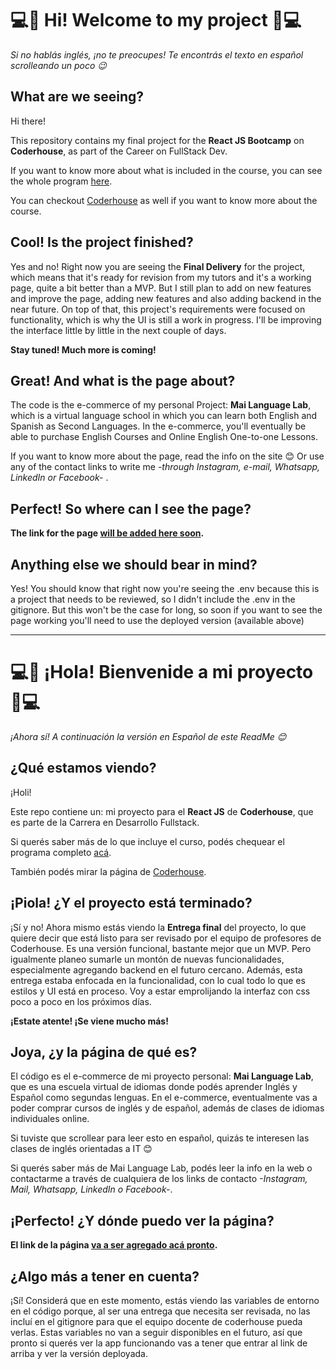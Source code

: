 # 💻🚀 Hi! Welcome to my project 🚀💻

_Si no hablás inglés, ¡no te preocupes! Te encontrás el texto en español scrolleando un poco 😉_

## What are we seeing?

Hi there!

This repository contains my final project for the **React JS Bootcamp** on **Coderhouse**, as part of the Career on FullStack Dev.

If you want to know more about what is included in the course, you can see the whole program [here](https://drive.google.com/drive/folders/18MtR30Wlmsjmryy-aRTBmYf6U23WO_OK?usp=sharing).

You can checkout [Coderhouse](https://www.coderhouse.com/) as well if you want to know more about the course.

## Cool! Is the project finished?

Yes and no! Right now you are seeing the **Final Delivery** for the project, which means that it's ready for revision from my tutors and it's a working page, quite a bit better than a MVP. But I still plan to add on new features and improve the page, adding new features and also adding backend in the near future. On top of that, this project's requirements were focused on functionality, which is why the UI is still a work in progress. I'll be improving the interface little by little in the next couple of days.

**Stay tuned! Much more is coming!**

## Great! And what is the page about?

The code is the e-commerce of my personal Project: **Mai Language Lab**, which is a virtual language school in which you can learn both English and Spanish as Second Languages. In the e-commerce, you'll eventually be able to purchase English Courses and Online English One-to-one Lessons.

If you want to know more about the page, read the info on the site 😊 Or use any of the contact links to write me _-through Instagram, e-mail, Whatsapp, LinkedIn or Facebook-_ .

## Perfect! So where can I see the page?

**The link for the page [will be added here soon](https://).**

## Anything else we should bear in mind?

Yes! You should know that right now you're seeing the .env because this is a project that needs to be reviewed, so I didn't include the .env in the gitignore. But this won't be the case for long, so soon if you want to see the page working you'll need to use the deployed version (available above)

---

# 💻🚀 ¡Hola! Bienvenide a mi proyecto 🚀💻

_¡Ahora sí! A continuación la versión en Español de este ReadMe 😊_

## ¿Qué estamos viendo?

¡Holi!

Este repo contiene un: mi proyecto para el **React JS** de **Coderhouse**, que es parte de la Carrera en Desarrollo Fullstack.

Si querés saber más de lo que incluye el curso, podés chequear el programa completo [acá](https://drive.google.com/drive/folders/18MtR30Wlmsjmryy-aRTBmYf6U23WO_OK?usp=sharing).

También podés mirar la página de [Coderhouse](https://www.coderhouse.com/).

## ¡Piola! ¿Y el proyecto está terminado?

¡Sí y no! Ahora mismo estás viendo la **Entrega final** del proyecto, lo que quiere decir que está listo para ser revisado por el equipo de profesores de Coderhouse. Es una versión funcional, bastante mejor que un MVP. Pero igualmente planeo sumarle un montón de nuevas funcionalidades, especialmente agregando backend en el futuro cercano. Además, esta entrega estaba enfocada en la funcionalidad, con lo cual todo lo que es estilos y UI está en proceso. Voy a estar emprolijando la interfaz con css poco a poco en los próximos días.

**¡Estate atente! ¡Se viene mucho más!**

## Joya, ¿y la página de qué es?

El código es el e-commerce de mi proyecto personal: **Mai Language Lab**, que es una escuela virtual de idiomas donde podés aprender Inglés y Español como segundas lenguas. En el e-commerce, eventualmente vas a poder comprar cursos de inglés y de español, además de clases de idiomas individuales online.

Si tuviste que scrollear para leer esto en español, quizás te interesen las clases de inglés orientadas a IT 😊

Si querés saber más de Mai Language Lab, podés leer la info en la web o contactarme a través de cualquiera de los links de contacto _-Instagram, Mail, Whatsapp, LinkedIn o Facebook-_.

## ¡Perfecto! ¿Y dónde puedo ver la página?

**El link de la página [va a ser agregado acá pronto](https://).**

## ¿Algo más a tener en cuenta?

¡Sí! Considerá que en este momento, estás viendo las variables de entorno en el código porque, al ser una entrega que necesita ser revisada, no las incluí en el gitignore para que el equipo docente de coderhouse pueda verlas. Estas variables no van a seguir disponibles en el futuro, así que pronto si querés ver la app funcionando vas a tener que entrar al link de arriba y ver la versión deployada.
